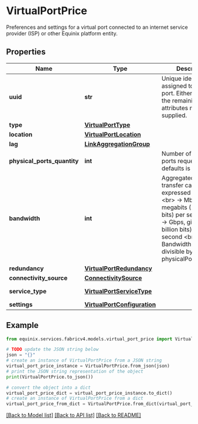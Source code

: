 # VirtualPortPrice

Preferences and settings for a virtual port connected to an internet service provider (ISP) or other Equinix platform entity.

## Properties

Name | Type | Description | Notes
------------ | ------------- | ------------- | -------------
**uuid** | **str** | Unique identifier assigned to the virtual port. Either the uuid or the remaining attributes must be supplied. | [optional] 
**type** | [**VirtualPortType**](VirtualPortType.md) |  | [optional] 
**location** | [**VirtualPortLocation**](VirtualPortLocation.md) |  | [optional] 
**lag** | [**LinkAggregationGroup**](LinkAggregationGroup.md) |  | [optional] 
**physical_ports_quantity** | **int** | Number of physical ports requested. The defaults is 1. | [optional] [default to 1]
**bandwidth** | **int** | Aggregated data transfer capacity,  expressed as follows &lt;br&gt; -&gt; Mbps, megabits (1 million bits) per second &lt;br&gt; -&gt; Gbps, gigabits (1 billion bits) per second &lt;br&gt; Bandwidth must be divisible by physicalPortsQuantity. | [optional] 
**redundancy** | [**VirtualPortRedundancy**](VirtualPortRedundancy.md) |  | [optional] 
**connectivity_source** | [**ConnectivitySource**](ConnectivitySource.md) |  | [optional] 
**service_type** | [**VirtualPortServiceType**](VirtualPortServiceType.md) |  | [optional] [default to VirtualPortServiceType.MSP]
**settings** | [**VirtualPortConfiguration**](VirtualPortConfiguration.md) |  | [optional] 

## Example

```python
from equinix.services.fabricv4.models.virtual_port_price import VirtualPortPrice

# TODO update the JSON string below
json = "{}"
# create an instance of VirtualPortPrice from a JSON string
virtual_port_price_instance = VirtualPortPrice.from_json(json)
# print the JSON string representation of the object
print(VirtualPortPrice.to_json())

# convert the object into a dict
virtual_port_price_dict = virtual_port_price_instance.to_dict()
# create an instance of VirtualPortPrice from a dict
virtual_port_price_from_dict = VirtualPortPrice.from_dict(virtual_port_price_dict)
```
[[Back to Model list]](../README.md#documentation-for-models) [[Back to API list]](../README.md#documentation-for-api-endpoints) [[Back to README]](../README.md)


